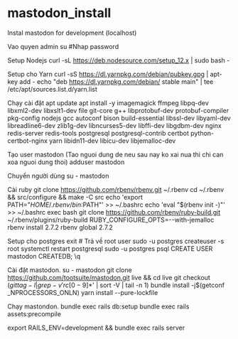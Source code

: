 # mastodon_install
Instal mastodon for development (localhost)

Vao quyen admin
su #Nhap password

Setup Nodejs
curl -sL https://deb.nodesource.com/setup_12.x | sudo bash -

Setup cho Yarn
curl -sS https://dl.yarnpkg.com/debian/pubkey.gpg | apt-key add - 
echo "deb https://dl.yarnpkg.com/debian/ stable main" | tee /etc/apt/sources.list.d/yarn.list

Chạy cài đặt
apt update
apt install -y imagemagick ffmpeg libpq-dev libxml2-dev libxslt1-dev file git-core g++ libprotobuf-dev protobuf-compiler pkg-config nodejs gcc autoconf bison build-essential libssl-dev libyaml-dev libreadline6-dev zlib1g-dev libncurses5-dev libffi-dev libgdbm-dev nginx redis-server redis-tools postgresql postgresql-contrib certbot python-certbot-nginx yarn libidn11-dev libicu-dev libjemalloc-dev

Tạo user mastodon
(Tao nguoi dung de neu sau nay ko xai nua thi chi can xoa nguoi dung thoi)
adduser mastodon

Chuyển người dùng
su - mastodon

Cài ruby
git clone https://github.com/rbenv/rbenv.git ~/.rbenv
cd ~/.rbenv && src/configure && make -C src
echo 'export PATH="$HOME/.rbenv/bin:$PATH"' >> ~/.bashrc
echo 'eval "$(rbenv init -)"' >> ~/.bashrc
exec bash
git clone https://github.com/rbenv/ruby-build.git ~/.rbenv/plugins/ruby-build
RUBY_CONFIGURE_OPTS=--with-jemalloc rbenv install 2.7.2
rbenv global 2.7.2

Setup cho postgres
exit # Trả về root user
sudo -u postgres createuser -s root
systemctl restart postgresql
sudo -u postgres psql
CREATE USER mastodon CREATEDB;
\q

Cài đặt mastodon.
su - mastodon
git clone https://github.com/tootsuite/mastodon.git live && cd live
git checkout $(git tag -l | grep -v 'rc[0-9]*$' | sort -V | tail -n 1)
bundle install -j$(getconf _NPROCESSORS_ONLN)
yarn install --pure-lockfile

Chạy mastondon.
bundle exec rails db:setup
bundle exec rails assets:precompile

export RAILS_ENV=development && bundle exec rails server

